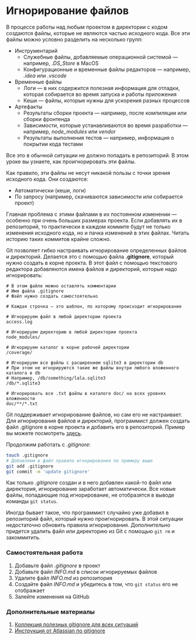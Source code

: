 # Игнорирование файлов

В процессе работы над любым проектом в директории с кодом создаются файлы, которые не являются частью исходного кода. Все эти файлы можно условно разделить на несколько групп:

- Инструментарий
  - Служебные файлы, добавляемые операционной системой — например, *.DS_Store* в MacOS
  - Конфигурационные и временные файлы редакторов — например, *.idea* или *.vscode*
- Временные файлы
  - Логи — в них содержится полезная информация для отладки, которая собирается во время запуска и работы приложения
  - Кеши — файлы, которые нужны для ускорения разных процессов
- Артефакты
  - Результаты сборки проекта — например, после компиляции или сборки фронтенда
  - Зависимости, которые устанавливаются во время разработки — например, *node_modules* или *vendor*
  - Результаты выполнения тестов — например, информация о покрытии кода тестами

Все это в обычной ситуации не должно попадать в репозиторий. В этом уроке вы узнаете, как проигнорировать эти файлы.

Как правило, эти файлы не несут никакой пользы с точки зрения исходного кода. Они создаются:

- Автоматически (кеши, логи)
- По запросу (например, скачиваются зависимости или собирается проект)

Главная проблема с этими файлами в их постоянном изменении — особенно при очень больших размерах проекта. Если добавлять их в репозиторий, то практически в каждом коммите будут не только изменения исходного кода, но и пачка изменений в этих файлах. Читать историю таких коммитов крайне сложно.

Git позволяет гибко настраивать игнорирование определенных файлов и директорий. Делается это с помощью файла **.gitignore**, который нужно создать в корне проекта. В этот файл с помощью текстового редактора добавляются имена файлов и директорий, которые надо игнорировать:

```
# В этом файле можно оставлять комментарии
# Имя файла .gitignore
# Файл нужно создать самостоятельно

# Каждая строчка — это шаблон, по которому происходит игнорирование

# Игнорируем файл в любой директории проекта
access.log

# Игнорируем директорию в любой директории проекта
node_modules/

# Игнорируем каталог в корне рабочей директории
/coverage/

# Игнорируем все файлы с расширением sqlite3 в директории db
# При этом не игнорируются такие же файлы внутри любого вложенного каталога в db
# Например, /db/something/lala.sqlite3
/db/*.sqlite3

# Игнорировать все .txt файлы в каталоге doc/ на всех уровнях вложенности
doc/**/*.txt
```

Git поддерживает игнорирование файлов, но сам его не настраивает. Для игнорирования файлов и директорий, программист должен создать файл .gitignore в корне проекта и добавить его в репозиторий. Пример вы можете посмотреть [здесь](https://github.com/Hexlet/hexlet-cv/blob/main/.gitignore).

Продолжим работать с *.gitignore*:

```bash
touch .gitignore
# Добавляем в файл правила игнорирования по примеру выше
git add .gitignore
git commit -m 'update gitignore'
```

Как только *.gitignore* создан и в него добавлен какой-то файл или директория, игнорирование заработает автоматически. Все новые файлы, попадающие под игнорирование, не отобразятся в выводе команды ```git status```.

Иногда бывает такое, что программист случайно уже добавил в репозиторий файл, который нужно проигнорировать. В этой ситуации недостаточно обновить правила игнорирования. Дополнительно придется удалить файл или директорию из Git с помощью ```git rm``` и закоммитить.

### Самостоятельная работа

1. Добавьте файл *.gitignore* в проект
2. Добавьте файл *INFO.md* в список игнорируемых файлов
3. Удалите файл *INFO.md* из репозитория
4. Создайте файл *INFO.md* и убедитесь в том, что ```git status``` его не отображает
5. Залейте изменения на GitHub

### Дополнительные материалы

1. [Коллекция полезных gitignore для всех ситуаций](https://github.com/github/gitignore)
2. [Инструкция от Atlassian по gitignore](https://www.atlassian.com/ru/git/tutorials/saving-changes/gitignore)